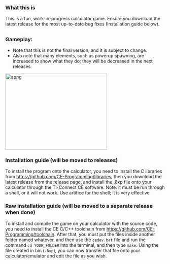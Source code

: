 ### What this is
This is a fun, work-in-progress calculator game. Ensure you download the latest release for the most up-to-date bug fixes (Installation guide below).
## 
### Gameplay:
- Note that this is not the final version, and it is subject to change.
- Also note that many elements, such as powerup spawning, are increased to show what they do; they will be decreased in the next releases
<img width="320" height="240" alt="apng" src="https://github.com/user-attachments/assets/67f8dae7-6834-4832-b51e-a84aee5c917d" />


### Installation guide (will be moved to releases)
To install the program onto the calculator, you need to install the C libraries from https://github.com/CE-Programming/libraries, then you download the latest release from the release page, and install the .8xp file onto your calculator through the TI-Connect CE software. Note: it must be run through a shell, or it will not work. Use artifice for the shell; it is very effective
### Raw installation guide (will be moved to a separate release when done)
To install and compile the game on your calculator with the source code, you need to install the CE C/C++ toolchain from https://github.com/CE-Programming/toolchain. After that, you must put the files inside another folder named whatever, and then use the `cedev.bat` file and run the command `cd YOUR_FOLDER` into the terminal, and then type `make`. Using the file created in bin (`.8xp`), you can now transfer that file onto your calculator/emulator and edit the file as you wish. 
